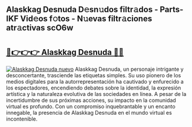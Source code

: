 ## Alaskkag Desnuda D𝚎sn𝚞dos filtr𝚊dos - Parts-IKF Vid𝚎os f𝚘tos - N𝚞evas filtr𝚊ciones atr𝚊ctivas scO6w

# <h2><a href="http://mbdktn.tromn.icu/?c=Alaskkag+Desnuda">🔗👉👉👉 Alaskkag Desnuda 🔗🔗</a></h2>

[![Alaskkag Desnuda nuevo](https://i.imgur.com/pEAQMta.gif)](http://mbdktn.tromn.icu/?c=Alaskkag+Desnuda)
Alaskkag Desnuda, un personaje intrigante y desconcertante, trasciende las etiquetas simples. Su uso pionero de los medios digitales para la autorrepresentación ha cautivado y enfurecido a los espectadores, encendiendo debates sobre la identidad, la expresión artística y la naturaleza evolutiva de las sociedades en línea. A pesar de la incertidumbre de sus próximas acciones, su impacto en la comunidad virtual es profundo. Con un compromiso inquebrantable y un encanto innegable, la presencia de Alaskkag Desnuda en el mundo virtual es incontenible.
